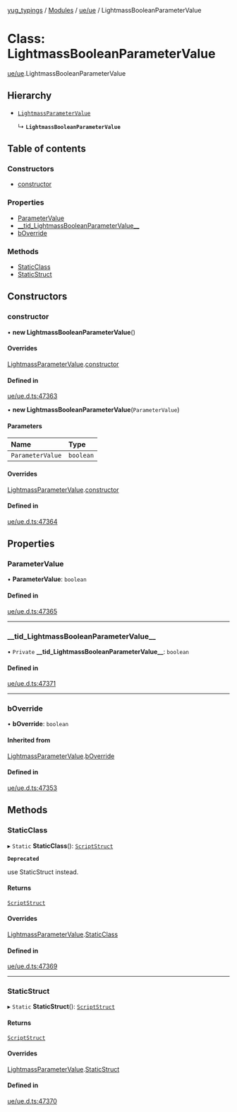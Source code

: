 [yug_typings](../README.md) / [Modules](../modules.md) / [ue/ue](../modules/ue_ue.md) / LightmassBooleanParameterValue

# Class: LightmassBooleanParameterValue

[ue/ue](../modules/ue_ue.md).LightmassBooleanParameterValue

## Hierarchy

- [`LightmassParameterValue`](ue_ue.LightmassParameterValue.md)

  ↳ **`LightmassBooleanParameterValue`**

## Table of contents

### Constructors

- [constructor](ue_ue.LightmassBooleanParameterValue.md#constructor)

### Properties

- [ParameterValue](ue_ue.LightmassBooleanParameterValue.md#parametervalue)
- [\_\_tid\_LightmassBooleanParameterValue\_\_](ue_ue.LightmassBooleanParameterValue.md#__tid_lightmassbooleanparametervalue__)
- [bOverride](ue_ue.LightmassBooleanParameterValue.md#boverride)

### Methods

- [StaticClass](ue_ue.LightmassBooleanParameterValue.md#staticclass)
- [StaticStruct](ue_ue.LightmassBooleanParameterValue.md#staticstruct)

## Constructors

### constructor

• **new LightmassBooleanParameterValue**()

#### Overrides

[LightmassParameterValue](ue_ue.LightmassParameterValue.md).[constructor](ue_ue.LightmassParameterValue.md#constructor)

#### Defined in

[ue/ue.d.ts:47363](https://github.com/YugMetaverse/yug_typings/blob/b7d9b19/ue/ue.d.ts#L47363)

• **new LightmassBooleanParameterValue**(`ParameterValue`)

#### Parameters

| Name | Type |
| :------ | :------ |
| `ParameterValue` | `boolean` |

#### Overrides

[LightmassParameterValue](ue_ue.LightmassParameterValue.md).[constructor](ue_ue.LightmassParameterValue.md#constructor)

#### Defined in

[ue/ue.d.ts:47364](https://github.com/YugMetaverse/yug_typings/blob/b7d9b19/ue/ue.d.ts#L47364)

## Properties

### ParameterValue

• **ParameterValue**: `boolean`

#### Defined in

[ue/ue.d.ts:47365](https://github.com/YugMetaverse/yug_typings/blob/b7d9b19/ue/ue.d.ts#L47365)

___

### \_\_tid\_LightmassBooleanParameterValue\_\_

• `Private` **\_\_tid\_LightmassBooleanParameterValue\_\_**: `boolean`

#### Defined in

[ue/ue.d.ts:47371](https://github.com/YugMetaverse/yug_typings/blob/b7d9b19/ue/ue.d.ts#L47371)

___

### bOverride

• **bOverride**: `boolean`

#### Inherited from

[LightmassParameterValue](ue_ue.LightmassParameterValue.md).[bOverride](ue_ue.LightmassParameterValue.md#boverride)

#### Defined in

[ue/ue.d.ts:47353](https://github.com/YugMetaverse/yug_typings/blob/b7d9b19/ue/ue.d.ts#L47353)

## Methods

### StaticClass

▸ `Static` **StaticClass**(): [`ScriptStruct`](ue_ue.ScriptStruct.md)

**`Deprecated`**

use StaticStruct instead.

#### Returns

[`ScriptStruct`](ue_ue.ScriptStruct.md)

#### Overrides

[LightmassParameterValue](ue_ue.LightmassParameterValue.md).[StaticClass](ue_ue.LightmassParameterValue.md#staticclass)

#### Defined in

[ue/ue.d.ts:47369](https://github.com/YugMetaverse/yug_typings/blob/b7d9b19/ue/ue.d.ts#L47369)

___

### StaticStruct

▸ `Static` **StaticStruct**(): [`ScriptStruct`](ue_ue.ScriptStruct.md)

#### Returns

[`ScriptStruct`](ue_ue.ScriptStruct.md)

#### Overrides

[LightmassParameterValue](ue_ue.LightmassParameterValue.md).[StaticStruct](ue_ue.LightmassParameterValue.md#staticstruct)

#### Defined in

[ue/ue.d.ts:47370](https://github.com/YugMetaverse/yug_typings/blob/b7d9b19/ue/ue.d.ts#L47370)
